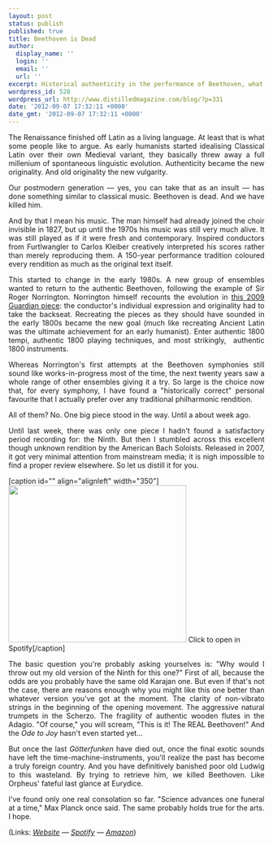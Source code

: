 ```yaml
---
layout: post
status: publish
published: true
title: Beethoven is Dead
author:
  display_name: ''
  login: ''
  email: ''
  url: ''
excerpt: Historical authenticity in the performance of Beethoven, what does it mean?
wordpress_id: 528
wordpress_url: http://www.distilledmagazine.com/blog/?p=331
date: '2012-09-07 17:32:11 +0000'
date_gmt: '2012-09-07 17:32:11 +0000'
---
```

<p style="text-align: justify;">The Renaissance finished off Latin as a living language. At least that is what some people like to argue. As early humanists started idealising Classical Latin over their own Medieval variant, they basically threw away a full millenium of spontaneous linguistic evolution. Authenticity became the new originality. And old originality the new vulgarity.</p>
<p style="text-align: justify;">Our postmodern generation — yes, you can take that as an insult — has done something similar to classical music. Beethoven is dead. And we have killed him.</p>
<p style="text-align: justify;">And by that I mean his music. The man himself had already joined the choir invisible in 1827, but up until the 1970s his music was still very much alive. It was still played as if it were fresh and contemporary. Inspired conductors from Furtlwangler to Carlos Kleiber creatively interpreted his scores rather than merely reproducing them. A 150-year performance tradition coloured every rendition as much as the original text itself.</p>
<p style="text-align: justify;">This started to change in the early 1980s. A new group of ensembles wanted to return to the authentic Beethoven, following the example of Sir Roger Norrington. Norrington himself recounts the evolution in <a href="http://distilledmagazine.com/wp-content/uploads/2012/09/beethoven">this 2009 Guardian piece</a>: the conductor's individual expression and originality had to take the backseat. Recreating the pieces as they should have sounded in the early 1800s became the new goal (much like recreating Ancient Latin was the ultimate achievement for an early humanist). Enter authentic 1800 tempi, authentic 1800 playing techniques, and most strikingly,  authentic 1800 instruments.</p>
<p style="text-align: justify;">Whereas Norrington's first attempts at the Beethoven symphonies still sound like works-in-progress most of the time, the next twenty years saw a whole range of other ensembles giving it a try. So large is the choice now that, for every symphony, I have found a "historically correct" personal favourite that I actually prefer over any traditional philharmonic rendition.</p>
<p style="text-align: justify;">All of them? No. One big piece stood in the way. Until a about week ago.</p>
<p style="text-align: justify;">Until last week, there was only one piece I hadn't found a satisfactory period recording for: the Ninth. But then I stumbled across this excellent though unknown rendition by the American Bach Soloists. Released in 2007, it got very minimal attention from mainstream media; it is nigh impossible to find a proper review elsewhere. So let us distill it for you.</p>
<p>[caption id="" align="alignleft" width="350"]<a href="http://distilledmagazine.com/wp-content/uploads/2012/09/4iBVsWEBzYvzROqYy0Ysy2"><img title="Beethoven_in_jewelcase" alt="" src="http://distilledmagazine.com/wp-content/uploads/2012/09/Beethoven_in_jewelcase1.jpg" width="350" height="309" /></a> Click to open in Spotify[/caption]</p>
<p style="text-align: justify;">The basic question you're probably asking yourselves is: "Why would I throw out my old version of the Ninth for this one?" First of all, because the odds are you probably have the same old Karajan one. But even if that's not the case, there are reasons enough why you might like this one better than whatever version you've got at the moment. The clarity of non-vibrato strings in the beginning of the opening movement. The aggressive natural trumpets in the Scherzo. The fragility of authentic wooden flutes in the Adagio. "Of course," you will scream, "This is it! The REAL Beethoven!" And the <em>Ode to Joy</em> hasn't even started yet...</p>
<p style="text-align: justify;">But once the last <em>Götterfunken </em>have died out, once the final exotic sounds have left the time-machine-instruments, you'll realize the past has become a truly foreign country. And you have definitively banished poor old Ludwig to this wasteland. By trying to retrieve him, we killed Beethoven. Like Orpheus' fateful last glance at Eurydice.</p>
<p style="text-align: justify;">I've found only one real consolation so far. "Science advances one funeral at a time," Max Planck once said. The same probably holds true for the arts. I hope.</p>
<p style="text-align: justify;">(Links: <em><a href="http://distilledmagazine.com/wp-content/uploads/2012/09/BeethovenNotes.htm">Website</a> — <a href="http://distilledmagazine.com/wp-content/uploads/2012/09/4iBVsWEBzYvzROqYy0Ysy2">Spotify</a> — <a href="http://distilledmagazine.com/wp-content/uploads/2012/09/B0011ZJ5JK">Amazon</a></em>)</p>
